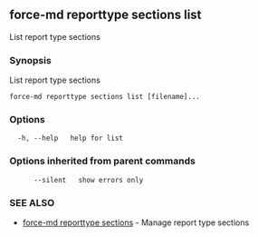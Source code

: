 ## force-md reporttype sections list

List report type sections

### Synopsis

List report type sections

```
force-md reporttype sections list [filename]...
```

### Options

```
  -h, --help   help for list
```

### Options inherited from parent commands

```
      --silent   show errors only
```

### SEE ALSO

* [force-md reporttype sections](force-md_reporttype_sections.md)	 - Manage report type sections

